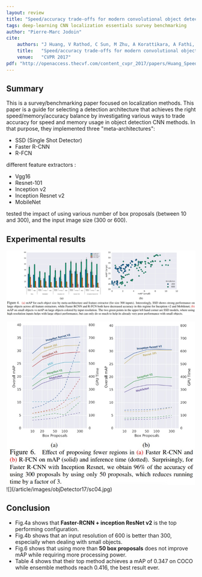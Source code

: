 ```yaml
---
layout: review
title: "Speed/accuracy trade-offs for modern convolutional object detectors"
tags: deep-learning CNN localization essentials survey benchmarking
author: "Pierre-Marc Jodoin"
cite:
    authors: "J Huang, V Rathod, C Sun, M Zhu, A Korattikara, A Fathi, I Fischer, Z Wojna, Y Song, S Guadarrama, K Murphy"
    title:   "Speed/accuracy trade-offs for modern convolutional object detectors"
    venue:   "CVPR 2017"
pdf: "http://openaccess.thecvf.com/content_cvpr_2017/papers/Huang_SpeedAccuracy_Trade-Offs_for_CVPR_2017_paper.pdf"
---
```


## Summary
This is a survey/benchmarking paper focused on localization methods.  This paper is a guide for selecting
a detection architecture that achieves the right speed/memory/accuracy balance by investigating various ways to
trade accuracy for speed and memory usage in object detection CNN methods.  In that purpose, they implemented three "meta-architectures":

- SSD (Single Shot Detector)
- Faster R-CNN
- R-FCN

different feature extractors :

- Vgg16
- Resnet-101
- Inception v2
- Inception Resnet v2
- MobileNet

tested the impact of using various number of box proposals (between 10 and 300), and the input image size (300 or 600).


## Experimental results

![](/article/images/objDetector17/sc01.jpg)
<div style="text-align:center">
<img src="/article/images/objDetector17/sc03.jpg" width="500">
</div>
![](/article/images/objDetector17/sc04.jpg)


## Conclusion

- Fig.4a shows that **Faster-RCNN + inception ResNet v2** is the top performing configuration.
- Fig.4b shows that an input resolution of 600 is better than 300, especially when dealing with small objects.
- Fig.6 shows that using more than **50 box proposals** does not improve mAP while requiring more processing power. 
- Table 4 shows that their top method achieves a mAP of 0.347 on COCO while ensemble methods reach 0.416, the best result ever.
